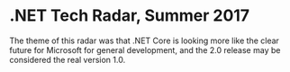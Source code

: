 # .NET Tech Radar, Summer 2017

The theme of this radar was that .NET Core is looking more like the clear future for Microsoft for general development, and the 2.0 release may be considered the real version 1.0.

